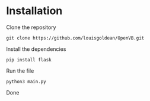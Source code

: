 # Installation
Clone the repository

`git clone https://github.com/louisgoldean/OpenVB.git`

Install the dependencies

`pip install flask`

Run the file

`python3 main.py`

Done
